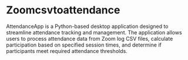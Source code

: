 # Zoomcsvtoattendance
AttendanceApp is a Python-based desktop application designed to streamline attendance tracking and management. The application allows users to process attendance data from Zoom log CSV files, calculate participation based on specified session times, and determine if participants meet required attendance thresholds.
